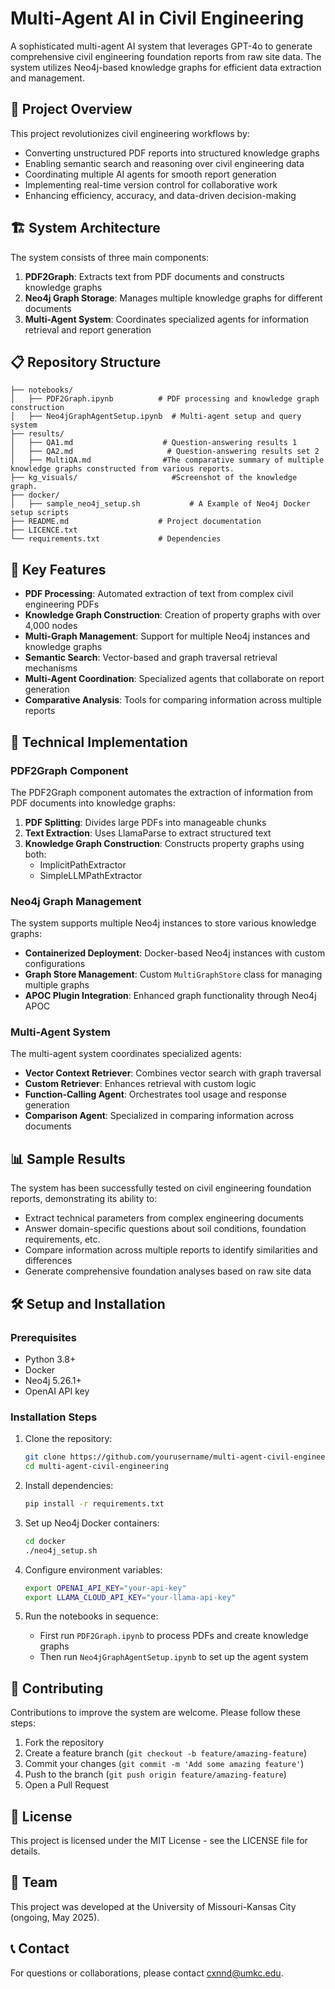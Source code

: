 # Multi-Agent AI in Civil Engineering

A sophisticated multi-agent AI system that leverages GPT-4o to generate comprehensive civil engineering foundation reports from raw site data. The system utilizes Neo4j-based knowledge graphs for efficient data extraction and management.

## 🌟 Project Overview

This project revolutionizes civil engineering workflows by:

- Converting unstructured PDF reports into structured knowledge graphs
- Enabling semantic search and reasoning over civil engineering data
- Coordinating multiple AI agents for smooth report generation
- Implementing real-time version control for collaborative work
- Enhancing efficiency, accuracy, and data-driven decision-making

## 🏗️ System Architecture

The system consists of three main components:

1. **PDF2Graph**: Extracts text from PDF documents and constructs knowledge graphs
2. **Neo4j Graph Storage**: Manages multiple knowledge graphs for different documents
3. **Multi-Agent System**: Coordinates specialized agents for information retrieval and report generation

## 📋 Repository Structure

```
├── notebooks/
│   ├── PDF2Graph.ipynb          # PDF processing and knowledge graph construction
│   ├── Neo4jGraphAgentSetup.ipynb  # Multi-agent setup and query system
├── results/
│   ├── QA1.md                    # Question-answering results 1  
│   ├── QA2.md                     # Question-answering results set 2
│   ├── MultiQA.md                #The comparative summary of multiple knowledge graphs constructed from various reports.
├── kg_visuals/                     #Screenshot of the knowledge graph.
├── docker/
│   ├── sample_neo4j_setup.sh           # A Example of Neo4j Docker setup scripts
├── README.md                    # Project documentation
├── LICENCE.txt
└── requirements.txt             # Dependencies
```

## 🚀 Key Features

- **PDF Processing**: Automated extraction of text from complex civil engineering PDFs
- **Knowledge Graph Construction**: Creation of property graphs with over 4,000 nodes
- **Multi-Graph Management**: Support for multiple Neo4j instances and knowledge graphs
- **Semantic Search**: Vector-based and graph traversal retrieval mechanisms
- **Multi-Agent Coordination**: Specialized agents that collaborate on report generation
- **Comparative Analysis**: Tools for comparing information across multiple reports

## 🔧 Technical Implementation

### PDF2Graph Component

The PDF2Graph component automates the extraction of information from PDF documents into knowledge graphs:

1. **PDF Splitting**: Divides large PDFs into manageable chunks
2. **Text Extraction**: Uses LlamaParse to extract structured text
3. **Knowledge Graph Construction**: Constructs property graphs using both:
   - ImplicitPathExtractor
   - SimpleLLMPathExtractor

### Neo4j Graph Management

The system supports multiple Neo4j instances to store various knowledge graphs:

- **Containerized Deployment**: Docker-based Neo4j instances with custom configurations
- **Graph Store Management**: Custom `MultiGraphStore` class for managing multiple graphs
- **APOC Plugin Integration**: Enhanced graph functionality through Neo4j APOC

### Multi-Agent System

The multi-agent system coordinates specialized agents:

- **Vector Context Retriever**: Combines vector search with graph traversal
- **Custom Retriever**: Enhances retrieval with custom logic
- **Function-Calling Agent**: Orchestrates tool usage and response generation
- **Comparison Agent**: Specialized in comparing information across documents

## 📊 Sample Results

The system has been successfully tested on civil engineering foundation reports, demonstrating its ability to:

- Extract technical parameters from complex engineering documents
- Answer domain-specific questions about soil conditions, foundation requirements, etc.
- Compare information across multiple reports to identify similarities and differences
- Generate comprehensive foundation analyses based on raw site data

## 🛠️ Setup and Installation

### Prerequisites

- Python 3.8+
- Docker
- Neo4j 5.26.1+
- OpenAI API key

### Installation Steps

1. Clone the repository:
   ```bash
   git clone https://github.com/yourusername/multi-agent-civil-engineering.git
   cd multi-agent-civil-engineering
   ```

2. Install dependencies:
   ```bash
   pip install -r requirements.txt
   ```

3. Set up Neo4j Docker containers:
   ```bash
   cd docker
   ./neo4j_setup.sh
   ```

4. Configure environment variables:
   ```bash
   export OPENAI_API_KEY="your-api-key"
   export LLAMA_CLOUD_API_KEY="your-llama-api-key"
   ```

5. Run the notebooks in sequence:
   - First run `PDF2Graph.ipynb` to process PDFs and create knowledge graphs
   - Then run `Neo4jGraphAgentSetup.ipynb` to set up the agent system

## 🤝 Contributing

Contributions to improve the system are welcome. Please follow these steps:

1. Fork the repository
2. Create a feature branch (`git checkout -b feature/amazing-feature`)
3. Commit your changes (`git commit -m 'Add some amazing feature'`)
4. Push to the branch (`git push origin feature/amazing-feature`)
5. Open a Pull Request

## 📄 License

This project is licensed under the MIT License - see the LICENSE file for details.

## 👥 Team

This project was developed at the University of Missouri-Kansas City (ongoing, May 2025).

## 📞 Contact

For questions or collaborations, please contact cxnnd@umkc.edu.
